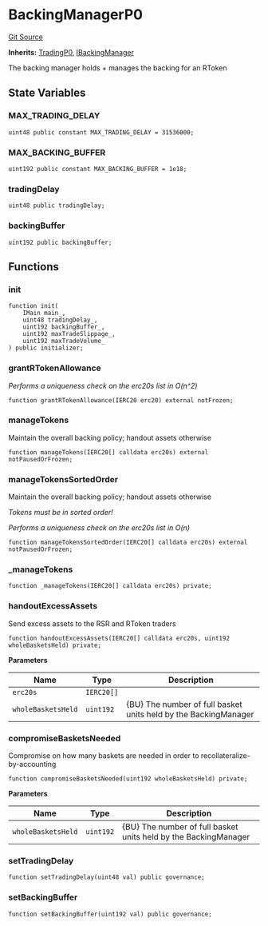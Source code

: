 # BackingManagerP0
[Git Source](https://github.com/larrythecucumber321/protocol/blob/0e60393685a4ae7994ac986273cdfa4cf9c069ed/contracts/p0/BackingManager.sol)

**Inherits:**
[TradingP0](/tools/docgen/src/contracts/p0/mixins/Trading.sol/abstract.TradingP0.md), [IBackingManager](/tools/docgen/src/contracts/interfaces/IBackingManager.sol/interface.IBackingManager.md)

The backing manager holds + manages the backing for an RToken


## State Variables
### MAX_TRADING_DELAY

```solidity
uint48 public constant MAX_TRADING_DELAY = 31536000;
```


### MAX_BACKING_BUFFER

```solidity
uint192 public constant MAX_BACKING_BUFFER = 1e18;
```


### tradingDelay

```solidity
uint48 public tradingDelay;
```


### backingBuffer

```solidity
uint192 public backingBuffer;
```


## Functions
### init


```solidity
function init(
    IMain main_,
    uint48 tradingDelay_,
    uint192 backingBuffer_,
    uint192 maxTradeSlippage_,
    uint192 maxTradeVolume_
) public initializer;
```

### grantRTokenAllowance

*Performs a uniqueness check on the erc20s list in O(n^2)*


```solidity
function grantRTokenAllowance(IERC20 erc20) external notFrozen;
```

### manageTokens

Maintain the overall backing policy; handout assets otherwise


```solidity
function manageTokens(IERC20[] calldata erc20s) external notPausedOrFrozen;
```

### manageTokensSortedOrder

Maintain the overall backing policy; handout assets otherwise

*Tokens must be in sorted order!*

*Performs a uniqueness check on the erc20s list in O(n)*


```solidity
function manageTokensSortedOrder(IERC20[] calldata erc20s) external notPausedOrFrozen;
```

### _manageTokens


```solidity
function _manageTokens(IERC20[] calldata erc20s) private;
```

### handoutExcessAssets

Send excess assets to the RSR and RToken traders


```solidity
function handoutExcessAssets(IERC20[] calldata erc20s, uint192 wholeBasketsHeld) private;
```
**Parameters**

|Name|Type|Description|
|----|----|-----------|
|`erc20s`|`IERC20[]`||
|`wholeBasketsHeld`|`uint192`|{BU} The number of full basket units held by the BackingManager|


### compromiseBasketsNeeded

Compromise on how many baskets are needed in order to recollateralize-by-accounting


```solidity
function compromiseBasketsNeeded(uint192 wholeBasketsHeld) private;
```
**Parameters**

|Name|Type|Description|
|----|----|-----------|
|`wholeBasketsHeld`|`uint192`|{BU} The number of full basket units held by the BackingManager|


### setTradingDelay


```solidity
function setTradingDelay(uint48 val) public governance;
```

### setBackingBuffer


```solidity
function setBackingBuffer(uint192 val) public governance;
```

